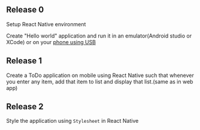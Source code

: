 ## Release 0

Setup React Native environment

Create "Hello world" application and run it in an emulator(Android studio or XCode) or on your [phone using USB](https://facebook.github.io/react-native/docs/running-on-device.html)

## Release 1

Create a ToDo application on mobile using React Native such that whenever you enter any item, add that item to list and display that list.(same as in web app)

## Release 2

Style the application using `Stylesheet` in React Native

